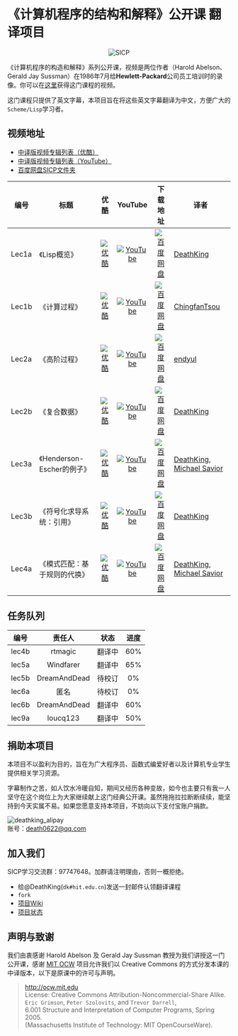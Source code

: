 # 《计算机程序的结构和解释》公开课 翻译项目

<p align="center">
  <img src="http://groups.csail.mit.edu/mac/classes/6.001/abelson-sussman-lectures/wizard.jpg" alt="SICP"/>
</p>

《计算机程序的构造和解释》系列公开课，视频是两位作者（Harold Abelson、Gerald Jay Sussman）在1986年7月给**Hewlett-Packard**公司员工培训时的录像。你可以在[这里](http://ocw.mit.edu/OcwWeb/Electrical-Engineering-and-Computer-Science/6-001Spring-2005/CourseHome/index.htm)获得这门课程的视频。

这门课程只提供了英文字幕，本项目旨在将这些英文字幕翻译为中文，方便广大的`Scheme/Lisp`学习者。

## 视频地址

+ [中译版视频专辑列表（优酷）](http://www.youku.com/playlist_show/id_18958522.html)
+ [中译版视频专辑列表（YouTube）](https://www.youtube.com/playlist?list=PLkEwH_Z2WOlppy8oUfrGwFVlOuKyo3RO_)
+ [百度网盘SICP文件夹](http://pan.baidu.com/s/1bnvO3vT)


| 编号 | 标题 | 优酷 | YouTube | 下载地址 | 译者 |
| ---- | ---- |:----:|:-------:|:--------:| ---- |
| Lec1a | 《Lisp概览》 | [![优酷](https://cloud.githubusercontent.com/assets/895809/7487453/7ad84a02-f3ea-11e4-9af4-2f8c4dc8679d.png)](http://v.youku.com/v_show/id_XNTEzMDAyMTU2.html) | [![YouTube](https://cloud.githubusercontent.com/assets/895809/7487454/7bcde098-f3ea-11e4-85be-d267459c4974.png)](https://www.youtube.com/watch?v=iG6eVomFrhE) | [![百度网盘](https://cloud.githubusercontent.com/assets/895809/7487452/7aca0af0-f3ea-11e4-97a2-9ad4af3c6e2e.png)](http://pan.baidu.com/s/1kTmeMgR) | [DeathKing](https://github.com/DeathKing) |
| Lec1b | 《计算过程》 | [![优酷](https://cloud.githubusercontent.com/assets/895809/7487453/7ad84a02-f3ea-11e4-9af4-2f8c4dc8679d.png)](http://v.youku.com/v_show/id_XNTMxODY1NTg4.html) | [![YouTube](https://cloud.githubusercontent.com/assets/895809/7487454/7bcde098-f3ea-11e4-85be-d267459c4974.png)](https://www.youtube.com/watch?v=sVErWRt8dG4) | [![百度网盘](https://cloud.githubusercontent.com/assets/895809/7487452/7aca0af0-f3ea-11e4-97a2-9ad4af3c6e2e.png)](http://pan.baidu.com/s/1o6G0Qgi) | [ChingfanTsou](https://github.com/ChingfanTsou) |
| Lec2a | 《高阶过程》 | [![优酷](https://cloud.githubusercontent.com/assets/895809/7487453/7ad84a02-f3ea-11e4-9af4-2f8c4dc8679d.png)](http://v.youku.com/v_show/id_XNzAzNjI1NjU2.html) | [![YouTube](https://cloud.githubusercontent.com/assets/895809/7487454/7bcde098-f3ea-11e4-85be-d267459c4974.png)](https://www.youtube.com/watch?v=A-uHMbrAvmQ) | [![百度网盘](https://cloud.githubusercontent.com/assets/895809/7487452/7aca0af0-f3ea-11e4-97a2-9ad4af3c6e2e.png)](http://pan.baidu.com/s/1jG3HI8A) | [endyul](https://github.com/endyul) |
| Lec2b | 《复合数据》 | [![优酷](https://cloud.githubusercontent.com/assets/895809/7487453/7ad84a02-f3ea-11e4-9af4-2f8c4dc8679d.png)](http://v.youku.com/v_show/id_XNzAzNjg4Mjk2.html) | [![YouTube](https://cloud.githubusercontent.com/assets/895809/7487454/7bcde098-f3ea-11e4-85be-d267459c4974.png)](https://www.youtube.com/watch?v=ggXt3Tmd1oY) | [![百度网盘](https://cloud.githubusercontent.com/assets/895809/7487452/7aca0af0-f3ea-11e4-97a2-9ad4af3c6e2e.png)](http://pan.baidu.com/s/1o6HgNgu) | [DeathKing](https://github.com/DeathKing) |
| Lec3a | 《Henderson-Escher的例子》 | [![优酷](https://cloud.githubusercontent.com/assets/895809/7487453/7ad84a02-f3ea-11e4-9af4-2f8c4dc8679d.png)](http://v.youku.com/v_show/id_XODk4NjUwODMy.html) | [![YouTube](https://cloud.githubusercontent.com/assets/895809/7487454/7bcde098-f3ea-11e4-85be-d267459c4974.png)](https://www.youtube.com/watch?v=zpXX64Bi2tM) | [![百度网盘](https://cloud.githubusercontent.com/assets/895809/7487452/7aca0af0-f3ea-11e4-97a2-9ad4af3c6e2e.png)](http://pan.baidu.com/s/1bnHBWmz) | [DeathKing](https://github.com/DeathKing), [Michael Savior](https://github.com/mut0u) |
| Lec3b | 《符号化求导系统：引用》 | [![优酷](https://cloud.githubusercontent.com/assets/895809/7487453/7ad84a02-f3ea-11e4-9af4-2f8c4dc8679d.png)](http://v.youku.com/v_show/id_XODk4NjUwODA0.html) | [![YouTube](https://cloud.githubusercontent.com/assets/895809/7487454/7bcde098-f3ea-11e4-85be-d267459c4974.png)](https://www.youtube.com/watch?v=XF5oixi2CTM) | [![百度网盘](https://cloud.githubusercontent.com/assets/895809/7487452/7aca0af0-f3ea-11e4-97a2-9ad4af3c6e2e.png)](http://pan.baidu.com/s/1o6Jry9G) | [DeathKing](https://github.com/DeathKing) |
| Lec4a | 《模式匹配：基于规则的代换》 | [![优酷](https://cloud.githubusercontent.com/assets/895809/7487453/7ad84a02-f3ea-11e4-9af4-2f8c4dc8679d.png)](http://v.youku.com/v_show/id_XMTM4NTY5NzE3Ng.html) | [![YouTube](https://cloud.githubusercontent.com/assets/895809/7487454/7bcde098-f3ea-11e4-85be-d267459c4974.png)](#) | [![百度网盘](https://cloud.githubusercontent.com/assets/895809/7487452/7aca0af0-f3ea-11e4-97a2-9ad4af3c6e2e.png)](http://pan.baidu.com/s/1c0Hjs1U) | [DeathKing](https://github.com/DeathKing), [Michael Savior](https://github.com/mut0u) |


## 任务队列

|  编号  | 责任人     | 状态 | 进度 |
|:-----:|:---------:|:----:|:-------:|
| lec4b | rtmagic   | 翻译中 | 60% |
| lec5a | Windfarer | 翻译中 | 65% |
| lec5b | DreamAndDead | 待校订 | 0%  |
| lec6a | 匿名       | 待校订 | 0%  |
| lec6b | DreamAndDead | 翻译中 | 60%  |
| lec9a | loucq123  | 翻译中 | 50% |

## 捐助本项目

本项目不以盈利为目的，旨在为广大程序员、函数式编爱好者以及计算机专业学生提供相关学习资源。

字幕制作之苦，如人饮水冷暖自知，期间又经历各种变故，如今也主要只有我一人坚守在这个岗位上为大家继续献上这门经典公开课。虽然拖拖拉拉断断续续，能坚持到今天实属不易。如果您愿意支持本项目，不妨向以下支付宝账户捐款。

![deathking_alipay](https://cloud.githubusercontent.com/assets/895809/6343830/b3840a8c-bc2a-11e4-931e-dbed22ffca99.png)  
账号：death0622@qq.com


## 加入我们

SICP学习交流群：97747648。加群请注明理由，否则一概拒绝。

+ 给@DeathKing(`dk#hit.edu.cn`)发送一封邮件认领翻译课程
+ `fork`
+ [项目Wiki](https://github.com/DeathKing/Learning-SICP/wiki)
+ [项目状态](https://github.com/DeathKing/Learning-SICP/wiki/%E9%A1%B9%E7%9B%AE%E7%8A%B6%E6%80%81)


## 声明与致谢

我们由衷感谢 Harold Abelson 及 Gerald Jay Sussman 教授为我们讲授这一门公开课，感谢 [MIT OCW](http://ocw.mit.edu ) 项目允许我们以 Creative Commons 的方式分发本课的中译版本，以下是原课中的许可与声明。

> http://ocw.mit.edu  
> License: Creative Commons Attribution-Noncommercial-Share Alike.  
> `Eric Grimson`, `Peter Szolovits`, and `Trevor Darrell`,   
> 6.001 Structure and Interpretation of Computer Programs, Spring 2005.  
> (Massachusetts Institute of Technology: MIT OpenCourseWare).  
